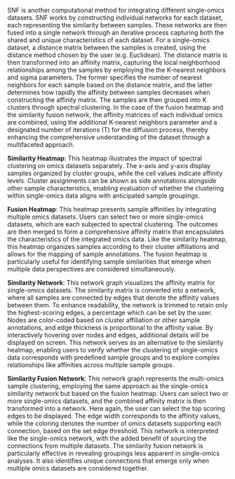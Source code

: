 SNF is another computational method for integrating different single-omics datasets. SNF works by constructing individual networks for each dataset, each representing the similarity between samples. These networks are then fused into a single network through an iterative process capturing both the shared and unique characteristics of each dataset. For a single-omics dataset, a distance matrix between the samples is created, using the distance method chosen by the user (e.g. Euclidean). The distance matrix is then transformed into an affinity matrix, capturing the local neighborhood relationships among the samples by employing the the K-nearest neighbors and sigma parameters. The former specifies the number of nearest neighbors for each sample based on the distance matrix, and the latter determines how rapidly the affinity between samples decreases when constructing the affinity matrix.  The samples are then grouped into K clusters through spectral clustering. In the case of the fusion heatmap and the similarity fusion network, the affinity matrices of each individual omics are combined, using the additional K-nearest neighbors parameter and a designated number of iterations (T) for the diffusion process, thereby enhancing the comprehensive understanding of the dataset through a multifaceted approach.  

**Similarity Heatmap**: This heatmap illustrates the impact of spectral clustering on omics datasets separately. The x-axis and y-axis display samples organized by cluster groups, while the cell values indicate affinity levels. Cluster assignments can be shown as side annotations alongside other sample characteristics, enabling evaluation of whether the clustering within single-omics data aligns with anticipated sample groupings.  

**Fusion Heatmap**: This heatmap presents sample affinities by integrating multiple omics datasets. Users can select two or more single-omics datasets, which are each subjected to spectral clustering. The outcomes are then merged to form a comprehensive affinity matrix that encapsulates the characteristics of the integrated omics data. Like the similarity heatmap, this heatmap organizes samples according to their cluster affiliations and allows for the mapping of sample annotations. The fusion heatmap is particularly useful for identifying sample similarities that emerge when multiple data perspectives are considered simultaneously.  

**Similarity Network**: This network graph visualizes the affinity matrix for single-omics datasets. The similarity matrix is converted into a network, where all samples are connected by edges that denote the affinity values between them. To enhance readability, the network is trimmed to retain only the highest-scoring edges, a percentage which can be set by the user. Nodes are color-coded based on cluster affiliation or other sample annotations, and edge thickness is proportional to the affinity value. By interactively hovering over nodes and edges, additional details will be displayed on screen. This network serves as an alternative to the similarity heatmap, enabling users to verify whether the clustering of single-omics data corresponds with predefined sample groups and to explore complex relationships like affinities across multiple sample groups.  

**Similarity Fusion Network**: This network graph represents the multi-omics sample clustering, employing the same approach as the single-omics similarity network but based on the fusion heatmap. Users can select two or more single-omics datasets, and the combined affinity matrix is then transformed into a network. Here again, the user can select the top scoring edges to be displayed. The edge width corresponds to the affinity values, while the coloring denotes the number of omics datasets supporting each connection, based on the set edge threshold. This network is interpreted like the single-omics network, with the added benefit of sourcing the connections from multiple datasets. The similarity fusion network is particularly effective in revealing groupings less apparent in single-omics analyses. It also identifies unique connections that emerge only when multiple omics datasets are considered together.  

